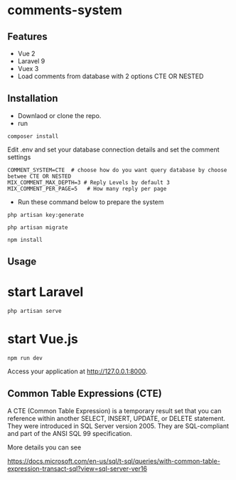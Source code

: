 # comments-system
 
## Features
-   Vue 2
-   Laravel 9
-   Vuex 3
-   Load comments from database with 2 options CTE OR NESTED

## Installation

- Downlaod or clone the repo.
- run 
```
composer install
```
Edit .env and set your database connection details and set the comment settings
```
COMMENT_SYSTEM=CTE  # choose how do you want query database by choose betwee CTE OR NESTED
MIX_COMMENT_MAX_DEPTH=3 # Reply Levels by default 3
MIX_COMMENT_PER_PAGE=5   # How many reply per page
```
- Run these command below to prepare the system
```
php artisan key:generate
```
```
php artisan migrate
```
```
npm install
```

## Usage

# start Laravel
```
php artisan serve
```

# start Vue.js
```
npm run dev
```
Access your application at http://127.0.0.1:8000.

## Common Table Expressions (CTE)

A CTE (Common Table Expression) is a temporary result set that you can reference within another SELECT, INSERT, UPDATE, or DELETE statement.  They were introduced in SQL Server version 2005.  They are SQL-compliant and part of the ANSI SQL 99 specification.

More details you can see

https://docs.microsoft.com/en-us/sql/t-sql/queries/with-common-table-expression-transact-sql?view=sql-server-ver16

